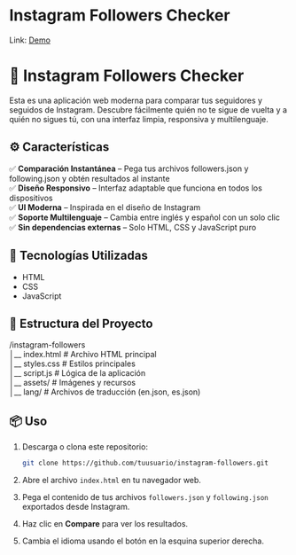 # Instagram Followers Checker

Link: [Demo](https://fernandogbz.github.io/ig-unfollowers-js/)

# 📱 Instagram Followers Checker

Esta es una aplicación web moderna para comparar tus seguidores y seguidos de Instagram. Descubre fácilmente quién no te sigue de vuelta y a quién no sigues tú, con una interfaz limpia, responsiva y multilenguaje.

## ⚙ Características

✅ **Comparación Instantánea** – Pega tus archivos followers.json y following.json y obtén resultados al instante
<br>
✅ **Diseño Responsivo** – Interfaz adaptable que funciona en todos los dispositivos
<br>
✅ **UI Moderna** – Inspirada en el diseño de Instagram
<br>
✅ **Soporte Multilenguaje** – Cambia entre inglés y español con un solo clic
<br>
✅ **Sin dependencias externas** – Solo HTML, CSS y JavaScript puro

## 🚀 Tecnologías Utilizadas

- HTML
- CSS
- JavaScript

## 📂 Estructura del Proyecto

/instagram-followers
<br/>
│__ index.html # Archivo HTML principal
<br/>
│__ styles.css # Estilos principales
<br/>
│__ script.js # Lógica de la aplicación
<br/>
│__ assets/ # Imágenes y recursos
<br/>
│__ lang/ # Archivos de traducción (en.json, es.json)

## 📦 Uso

1. Descarga o clona este repositorio:

   ```bash
   git clone https://github.com/tuusuario/instagram-followers.git
   ```

2. Abre el archivo `index.html` en tu navegador web.

3. Pega el contenido de tus archivos `followers.json` y `following.json` exportados desde Instagram.

4. Haz clic en **Compare** para ver los resultados.

5. Cambia el idioma usando el botón en la esquina superior derecha.
